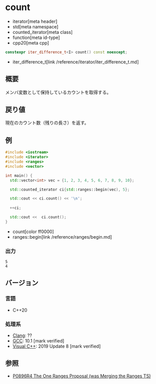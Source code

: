 # count
* iterator[meta header]
* std[meta namespace]
* counted_iterator[meta class]
* function[meta id-type]
* cpp20[meta cpp]

```cpp
constexpr iter_difference_t<I> count() const noexcept;
```
* iter_difference_t[link /reference/iterator/iter_difference_t.md]

## 概要

メンバ変数として保持しているカウントを取得する。

## 戻り値

現在のカウント数（残りの長さ）を返す。

## 例

```cpp example
#include <iostream>
#include <iterator>
#include <ranges>
#include <vector>

int main() {
  std::vector<int> vec = {1, 2, 3, 4, 5, 6, 7, 8, 9, 10};

  std::counted_iterator ci{std::ranges::begin(vec), 5};

  std::cout << ci.count() << '\n';
  
  ++ci;

  std::cout <<  ci.count();
}
```
* count[color ff0000]
* ranges::begin[link /reference/ranges/begin.md]

### 出力

```
5
4
```

## バージョン
### 言語
- C++20

### 処理系
- [Clang](/implementation.md#clang): ??
- [GCC](/implementation.md#gcc): 10.1 [mark verified]
- [Visual C++](/implementation.md#visual_cpp): 2019 Update 8 [mark verified]

## 参照
- [P0896R4 The One Ranges Proposal (was Merging the Ranges TS)](http://www.open-std.org/jtc1/sc22/wg21/docs/papers/2018/p0896r4.pdf)
